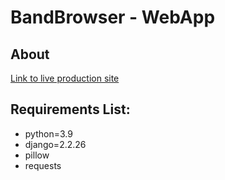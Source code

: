 # BandBrowser - WebApp

<h2>About</h2>
<a href="https://umaryusuf11.pythonanywhere.com/">Link to live production site</a>

<h2> Requirements List: </h2>
<ul>
  <li>python=3.9</li>
  <li>django=2.2.26</li>
  <li>pillow</li>
  <li>requests</li>
</ul> 